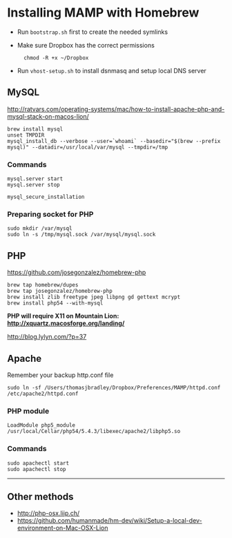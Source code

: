 # Installing MAMP with Homebrew

- Run `bootstrap.sh` first to create the needed symlinks
- Make sure Dropbox has the correct permissions

		chmod -R +x ~/Dropbox

- Run `vhost-setup.sh` to install dsnmasq and setup local DNS server

## MySQL

<http://ratvars.com/operating-systems/mac/how-to-install-apache-php-and-mysql-stack-on-macos-lion/>

	brew install mysql
	unset TMPDIR
	mysql_install_db --verbose --user=`whoami` --basedir="$(brew --prefix mysql)" --datadir=/usr/local/var/mysql --tmpdir=/tmp

### Commands

	mysql.server start
	mysql.server stop

	mysql_secure_installation

### Preparing socket for PHP

	sudo mkdir /var/mysql
	sudo ln -s /tmp/mysql.sock /var/mysql/mysql.sock

## PHP

<https://github.com/josegonzalez/homebrew-php>

	brew tap homebrew/dupes
	brew tap josegonzalez/homebrew-php
	brew install zlib freetype jpeg libpng gd gettext mcrypt
	brew install php54 --with-mysql

**PHP will require X11 on Mountain Lion: <http://xquartz.macosforge.org/landing/>**

<http://blog.lylyn.com/?p=37>

## Apache

Remember your backup http.conf file

	sudo ln -sf /Users/thomasjbradley/Dropbox/Preferences/MAMP/httpd.conf /etc/apache2/httpd.conf

### PHP module

	LoadModule php5_module /usr/local/Cellar/php54/5.4.3/libexec/apache2/libphp5.so

### Commands

	sudo apachectl start
	sudo apachectl stop

---

## Other methods

- http://php-osx.liip.ch/
- https://github.com/humanmade/hm-dev/wiki/Setup-a-local-dev-environment-on-Mac-OSX-Lion
